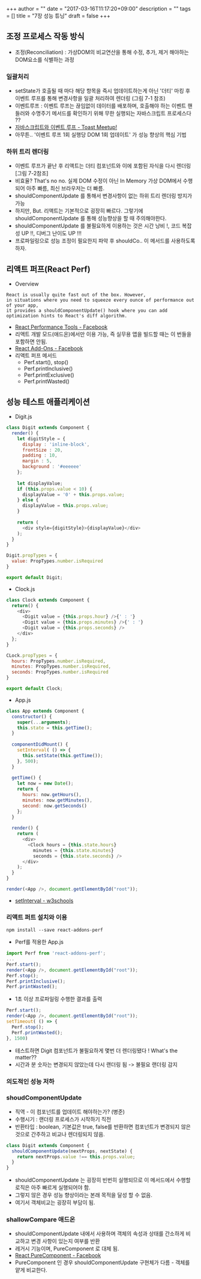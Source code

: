 +++
author = ""
date = "2017-03-16T11:17:20+09:00"
description = ""
tags = []
title = "7장 성능 튜닝"
draft = false
+++

## 조정 프로세스 작동 방식
- 조정(Reconciliation) : 가상DOM의 비교연산을 통해 수정, 추가, 제거 해야하는 DOM요소를 식별하는 과정

### 일괄처리 
- setState가 호출될 때 마다 해당 항목을 즉시 업데이트하는게 아닌 '더티' 마킹 후 이벤트 루프를 통해 변경사항을 일괄 처리하여 렌더링 (그림 7-1 참조)
- 이벤트루프 : 이벤트 루프는 끊임없이 데이터를 배포하며, 호출해야 하는 이벤트 핸들러와 수명주기 메서드를 확인하기 위해 무한 실행되는 자바스크립트 프로세스다 ??
- [자바스크립트와 이벤트 루프 - Toast Meetup!](http://meetup.toast.com/posts/89)
- 아무튼.. '이벤트 루프 1회 실행당 DOM 1회 업데이트' 가 성능 향상의 핵심 기법

### 하위 트리 렌더링
- 이벤트 루프가 끝난 후 리액트는 더티 컴포넌트와 이에 포함된 자식을 다시 렌더링 [그림 7-2참조]
- 비효율? That's no no. 실제 DOM 수정이 아닌 In Memory 가상 DOM에서 수행되어 아주 빠름, 최신 브라우저는 더 빠름.
- shouldComponentUpdate 를 통해서 변경사항이 없는 하위 트리 렌더링 방지가 가능 
- 하지만, But. 리액트는 기본적으로 굉장히 빠르다. 그렇기에 shouldComponentUpdate 를 통해 성능향상을 할 때 주의해야한다.
- shouldComponentUpdate 를 불필요하게 이용하는 것은 시간 낭비 !, 코드 복잡성 UP !!, 디버그 난이도 UP !!! 
- 프로파일링으로 성능 조정이 필요한지 파악 후 shouldCo.. 이 메서드를 사용하도록 하자.

## 리액트 퍼프(React Perf)
- Overview 

```text
React is usually quite fast out of the box. However, 
in situations where you need to squeeze every ounce of performance out of your app, 
it provides a shouldComponentUpdate() hook where you can add optimization hints to React's diff algorithm.
```
- [React Performance Tools - Facebook](https://facebook.github.io/react/docs/perf.html)  
- 리액트 개발 모드(애드온)에서만 이용 가능, 즉 실무용 앱을 빌드할 때는 이 번들을 포함하면 안됨.
- [React Add-Ons - Facebook](https://facebook.github.io/react/docs/addons.html)
- 리액트 퍼프 메서드 
  - Perf.start(), stop()
  - Perf.printInclusive()
  - Perf.printExclusive()
  - Perf.printWasted() 

## 성능 테스트 애플리케이션 
- Digit.js

```react.js
class Digit extends Component {
  render() {
    let digitStyle = {
      display : 'inline-block',
      frontSize : 20,
      padding : 10,
      margin : 5,
      background : '#eeeeee'
    };
    
    let displayValue;
    if (this.props.value < 10) {
      displayValue = '0' + this.props.value;
    } else {
      displayValue = this.props.value;
    }
    
    return (
      <div style={digitStyle}>{displayValue}</div>
    );
  }
}

Digit.propTypes = {
  value: PropTypes.number.isRequired
}

export default Digit;
```

- Clock.js 

```react.js
class Clock extends Component {
  return() {
    <div>
      <Digit value = {this.props.hour} />{' : '}
      <Digit value = {this.props.minutes} />{' : '}
      <Digit value = {this.props.seconds} />
    </div>
  };
}

CLock.propTypes = {
  hours: PropTypes.number.isRequired,
  minutes: PropTypes.number.isRequired,
  seconds: PropTypes.number.isRequired
}

export default Clock;
```

- App.js

```react.js
class App extends Component {
  constructor() {
    super(...arguments);
    this.state = this.getTime();
  }
  
  componentDidMount() {
    setInterval( () => {
      this.setState(this.getTime());
    }, 500);
  }
  
  getTime() {
    let now = new Date();
    return {
      hours: now.getHours(),
      minutes: now.getMinutes(),
      second: now.getSeconds()
    };
  }
  
  render() {
    return (
      <div>
        <Clock hours = {this.state.hours}
          minutes = {this.state.minutes}
          seconds = {this.state.seconds} />
      </div>
    );
  }
}

render(<App />, document.getElementById("root"));
```

- [setInterval - w3schools](https://www.w3schools.com/jsref/met_win_setinterval.asp)

### 리액트 퍼트 설치와 이용 

```linux
npm install --save react-addons-perf
```

- Perf를 적용한 App.js 

```react.js
import Perf from 'react-addons-perf';
...
Perf.start();
render(<App />, document.getElementById("root"));
Perf.stop();
Perf.printInclusive();
Perf.printWasted();
```

- 1초 이상 프로파일링 수행한 결과를 출력 

```react.js
Perf.start();
render(<App />, document.getElementById("root"));
setTimeout( () => {
  Perf.stop();
  Perf.printWasted();
}, 1500)
```

- 테스트하면 Digit 컴포넌트가 불필요하게 몇번 더 렌더링됐다 ! What's the matter??
- 시간과 분 숫자는 변경되지 않았는데 다시 랜더링 됨 -> 불필요 랜더링 감지

### 의도적인 성능 저하 


### shoudComponentUpdate 
- 직역 - 이 컴포넌트를 업데이트 해야하는가? (병준)
- 수행시기 : 랜더링 프로세스가 시작하기 직전 
- 반환타입 : boolean, 기본값은 true, false를 반환하면 컴포넌트가 변경되지 않은 것으로 간주하고 비교나 렌더링되지 않음.

```react.js
class Digit extends Component {
  shouldComponentUpdate(nextProps, nextState) {
    return nextProps.value !== this.props.value;
  }
}
```

- shouldComponentUpdate 는 굉장히 빈번히 실행되므로 이 메서드에서 수행할 로직은 아주 빠르게 실행되어야 함.
- 그렇지 않은 경우 성능 향상이라는 본래 목적을 달성 할 수 없음.
- 여기서 객체비교는 굉장히 부담이 됨. 

### shallowCompare 애드온 
- shouldComponentUpdate 내에서 사용하며 객체의 속성과 상태를 간소하게 비교하고 변경 사항이 있는지 여부를 반환 
- 레거시 기능이며, PureComponent 로 대체 됨.
- [React PureComponent - Facebook](https://facebook.github.io/react/docs/react-api.html#react.purecomponent)
- PureComponent 인 경우 shouldComponentUpdate 구현체가 다름 - 객체를 얕게 비교한다.
